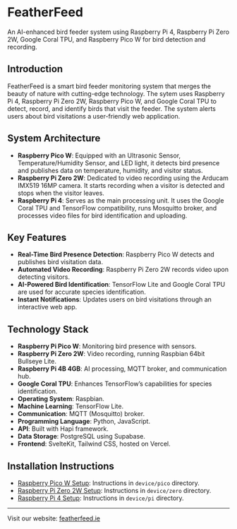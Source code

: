 # FeatherFeed

An AI-enhanced bird feeder system using Raspberry Pi 4, Raspberry Pi Zero 2W, Google Coral TPU, and Raspberry Pico W for bird detection and recording.

## Introduction

FeatherFeed is a smart bird feeder monitoring system that merges the beauty of nature with cutting-edge technology. The sytem uses Raspberry Pi 4, Raspberry Pi Zero 2W, Raspberry Pico W, and Google Coral TPU to detect, record, and identify birds that visit the feeder. The system alerts users about bird visitations a user-friendly web application.

## System Architecture

- **Raspberry Pico W**: Equipped with an Ultrasonic Sensor, Temperature/Humidity Sensor, and LED light, it detects bird presence and publishes data on temperature, humidity, and visitor status.
- **Raspberry Pi Zero 2W**: Dedicated to video recording using the Arducam IMX519 16MP camera. It starts recording when a visitor is detected and stops when the visitor leaves.
- **Raspberry Pi 4**: Serves as the main processing unit. It uses the Google Coral TPU and TensorFlow compatibility, runs Mosquitto broker, and processes video files for bird identification and uploading.

## Key Features

- **Real-Time Bird Presence Detection**: Raspberry Pico W detects and publishes bird visitation data.
- **Automated Video Recording**: Raspberry Pi Zero 2W records video upon detecting visitors.
- **AI-Powered Bird Identification**: TensorFlow Lite and Google Coral TPU are used for accurate species identification.
- **Instant Notifications**: Updates users on bird visitations through an interactive web app.

## Technology Stack

- **Raspberry Pi Pico W**: Monitoring bird presence with sensors.
- **Raspberry Pi Zero 2W**: Video recording, running Raspbian 64bit Bullseye Lite.
- **Raspberry Pi 4B 4GB**: AI processing, MQTT broker, and communication hub.
- **Google Coral TPU**: Enhances TensorFlow’s capabilities for species identification.
- **Operating System**: Raspbian.
- **Machine Learning**: TensorFlow Lite.
- **Communication**: MQTT (Mosquitto) broker.
- **Programming Language**: Python, JavaScript.
- **API**: Built with Hapi framework.
- **Data Storage**: PostgreSQL using Supabase.
- **Frontend**: SvelteKit, Tailwind CSS, hosted on Vercel.

## Installation Instructions

- [Raspberry Pico W Setup](device/pico/README.md): Instructions in `device/pico` directory.
- [Raspberry Pi Zero 2W Setup](device/zero/README.md): Instructions in `device/zero` directory.
- [Raspberry Pi 4 Setup](device/pi/README.md): Instructions in `device/pi` directory.

---

Visit our website: [featherfeed.ie](http://featherfeed.ie)
